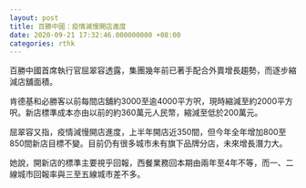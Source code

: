 ```yaml
---
layout: post
title: 百勝中國：疫情減慢開店進度
date: 2020-09-21 17:32:46.000000000 +08:00
categories: rthk
---
```


百勝中國首席執行官屈翠容透露，集團幾年前已著手配合外賣增長趨勢，而逐步縮減店舖面積。

肯德基和必勝客以前每間店舖約3000至逾4000平方呎，現時縮減至約2000平方呎。新店標準成本亦由以前的約360萬元人民幣，縮減至低於200萬元。

屈翠容又指，疫情減慢開店進度，上半年開店近350間，但今年全年增加800至850間新店目標不變。目前仍有很多城市未有旗下品牌分店，未來增長潛力大。

她說，開新店的標準主要視乎回報，西餐業務回本期由兩年至4年不等，而一、二線城市回報率與三至五線城市差不多。
